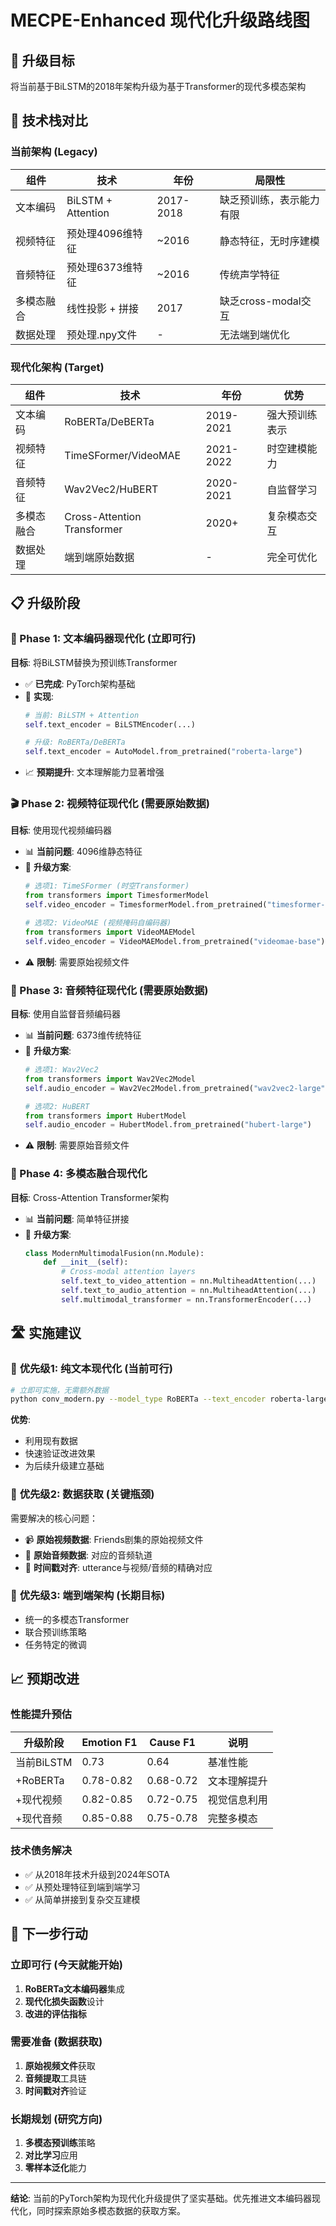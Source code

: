 # MECPE-Enhanced 现代化升级路线图

## 🎯 升级目标
将当前基于BiLSTM的2018年架构升级为基于Transformer的现代多模态架构

## 🔄 技术栈对比

### 当前架构 (Legacy)
| 组件 | 技术 | 年份 | 局限性 |
|------|------|------|---------|
| 文本编码 | BiLSTM + Attention | 2017-2018 | 缺乏预训练，表示能力有限 |
| 视频特征 | 预处理4096维特征 | ~2016 | 静态特征，无时序建模 |
| 音频特征 | 预处理6373维特征 | ~2016 | 传统声学特征 |
| 多模态融合 | 线性投影 + 拼接 | 2017 | 缺乏cross-modal交互 |
| 数据处理 | 预处理.npy文件 | - | 无法端到端优化 |

### 现代化架构 (Target)
| 组件 | 技术 | 年份 | 优势 |
|------|------|------|------|
| 文本编码 | RoBERTa/DeBERTa | 2019-2021 | 强大预训练表示 |
| 视频特征 | TimeSFormer/VideoMAE | 2021-2022 | 时空建模能力 |
| 音频特征 | Wav2Vec2/HuBERT | 2020-2021 | 自监督学习 |
| 多模态融合 | Cross-Attention Transformer | 2020+ | 复杂模态交互 |
| 数据处理 | 端到端原始数据 | - | 完全可优化 |

## 📋 升级阶段

### 🚀 Phase 1: 文本编码器现代化 (立即可行)
**目标**: 将BiLSTM替换为预训练Transformer
- ✅ **已完成**: PyTorch架构基础
- 🔧 **实现**:
  ```python
  # 当前: BiLSTM + Attention
  self.text_encoder = BiLSTMEncoder(...)
  
  # 升级: RoBERTa/DeBERTa
  self.text_encoder = AutoModel.from_pretrained("roberta-large")
  ```
- 📈 **预期提升**: 文本理解能力显著增强

### 🎬 Phase 2: 视频特征现代化 (需要原始数据)
**目标**: 使用现代视频编码器
- 📊 **当前问题**: 4096维静态特征
- 🎯 **升级方案**:
  ```python
  # 选项1: TimeSFormer (时空Transformer)
  from transformers import TimesformerModel
  self.video_encoder = TimesformerModel.from_pretrained("timesformer-base")
  
  # 选项2: VideoMAE (视频掩码自编码器)
  from transformers import VideoMAEModel
  self.video_encoder = VideoMAEModel.from_pretrained("videomae-base")
  ```
- ⚠️ **限制**: 需要原始视频文件

### 🎵 Phase 3: 音频特征现代化 (需要原始数据)
**目标**: 使用自监督音频编码器
- 📊 **当前问题**: 6373维传统特征
- 🎯 **升级方案**:
  ```python
  # 选项1: Wav2Vec2
  from transformers import Wav2Vec2Model
  self.audio_encoder = Wav2Vec2Model.from_pretrained("wav2vec2-large")
  
  # 选项2: HuBERT
  from transformers import HubertModel
  self.audio_encoder = HubertModel.from_pretrained("hubert-large")
  ```
- ⚠️ **限制**: 需要原始音频文件

### 🔗 Phase 4: 多模态融合现代化
**目标**: Cross-Attention Transformer架构
- 📊 **当前问题**: 简单特征拼接
- 🎯 **升级方案**:
  ```python
  class ModernMultimodalFusion(nn.Module):
      def __init__(self):
          # Cross-modal attention layers
          self.text_to_video_attention = nn.MultiheadAttention(...)
          self.text_to_audio_attention = nn.MultiheadAttention(...)
          self.multimodal_transformer = nn.TransformerEncoder(...)
  ```

## 🛣️ 实施建议

### 🥇 **优先级1: 纯文本现代化** (当前可行)
```bash
# 立即可实施，无需额外数据
python conv_modern.py --model_type RoBERTa --text_encoder roberta-large
```
**优势**: 
- 利用现有数据
- 快速验证改进效果
- 为后续升级建立基础

### 🥈 **优先级2: 数据获取** (关键瓶颈)
需要解决的核心问题：
- 📹 **原始视频数据**: Friends剧集的原始视频文件
- 🎵 **原始音频数据**: 对应的音频轨道
- 🔗 **时间戳对齐**: utterance与视频/音频的精确对应

### 🥉 **优先级3: 端到端架构** (长期目标)
- 统一的多模态Transformer
- 联合预训练策略
- 任务特定的微调

## 📈 预期改进

### 性能提升预估
| 升级阶段 | Emotion F1 | Cause F1 | 说明 |
|----------|------------|----------|------|
| 当前BiLSTM | 0.73 | 0.64 | 基准性能 |
| +RoBERTa | 0.78-0.82 | 0.68-0.72 | 文本理解提升 |
| +现代视频 | 0.82-0.85 | 0.72-0.75 | 视觉信息利用 |
| +现代音频 | 0.85-0.88 | 0.75-0.78 | 完整多模态 |

### 技术债务解决
- ✅ 从2018年技术升级到2024年SOTA
- ✅ 从预处理特征到端到端学习
- ✅ 从简单拼接到复杂交互建模

## 🎯 下一步行动

### 立即可行 (今天就能开始)
1. **RoBERTa文本编码器**集成
2. **现代化损失函数**设计
3. **改进的评估指标**

### 需要准备 (数据获取)
1. **原始视频文件**获取
2. **音频提取**工具链
3. **时间戳对齐**验证

### 长期规划 (研究方向)
1. **多模态预训练**策略
2. **对比学习**应用
3. **零样本泛化**能力

---

**结论**: 当前的PyTorch架构为现代化升级提供了坚实基础。优先推进文本编码器现代化，同时探索原始多模态数据的获取方案。